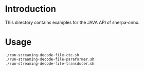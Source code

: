 # Introduction

This directory contains examples for the JAVA API of sherpa-onnx.

# Usage

```
./run-streaming-decode-file-ctc.sh
./run-streaming-decode-file-paraformer.sh
./run-streaming-decode-file-transducer.sh
```
